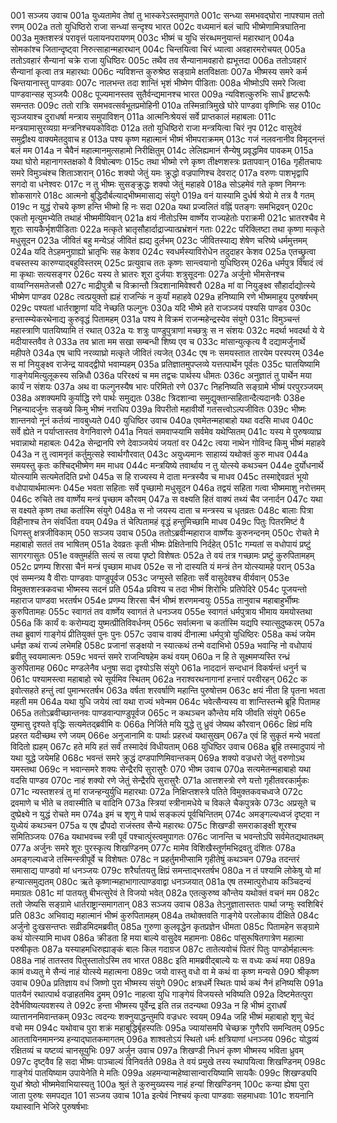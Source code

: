 001  सञ्जय उवाच
001a युध्यतामेव तेषां तु भास्करेऽस्तमुपागते
001c सन्ध्या समभवद्घोरा नापश्याम ततो रणम्
002a ततो युधिष्ठिरो राजा सन्ध्यां सन्दृश्य भारत
002c वध्यमानं बलं चापि भीष्मेणामित्रघातिना
003a मुक्तशस्त्रं परावृत्तं पलायनपरायणम्
003c भीष्मं च युधि संरब्धमनुयान्तं महारथान्
004a सोमकांश्च जितान्दृष्ट्वा निरुत्साहान्महारथान्
004c चिन्तयित्वा चिरं ध्यात्वा अवहारमरोचयत्
005a ततोऽवहारं सैन्यानां चक्रे राजा युधिष्ठिरः
005c तथैव तव सैन्यानामवहारो ह्यभूत्तदा
006a ततोऽवहारं सैन्यानां कृत्वा तत्र महारथाः
006c न्यविशन्त कुरुश्रेष्ठ सङ्ग्रामे क्षतविक्षताः
007a भीष्मस्य समरे कर्म चिन्तयानास्तु पाण्डवाः
007c नालभन्त तदा शान्तिं भृशं भीष्मेण पीडिताः
008a भीष्मोऽपि समरे जित्वा पाण्डवान्सह सृञ्जयैः
008c पूज्यमानस्तव सुतैर्वन्द्यमानश्च भारत
009a न्यविशत्कुरुभिः सार्धं हृष्टरूपैः समन्ततः
009c ततो रात्रिः समभवत्सर्वभूतप्रमोहिनी
010a तस्मिन्रात्रिमुखे घोरे पाण्डवा वृष्णिभिः सह
010c सृञ्जयाश्च दुराधर्षा मन्त्राय समुपाविशन्
011a आत्मनिःश्रेयसं सर्वे प्राप्तकालं महाबलाः
011c मन्त्रयामासुरव्यग्रा मन्त्रनिश्चयकोविदाः
012a ततो युधिष्ठिरो राजा मन्त्रयित्वा चिरं नृप
012c वासुदेवं समुद्वीक्ष्य वाक्यमेतदुवाच ह
013a पश्य कृष्ण महात्मानं भीष्मं भीमपराक्रमम्
013c गजं नलवनानीव विमृद्नन्तं बलं मम
014a न चैवैनं महात्मानमुत्सहामो निरीक्षितुम्
014c लेलिह्यमानं सैन्येषु प्रवृद्धमिव पावकम्
015a यथा घोरो महानागस्तक्षको वै विषोल्बणः
015c तथा भीष्मो रणे कृष्ण तीक्ष्णशस्त्रः प्रतापवान्
016a गृहीतचापः समरे विमुञ्चंश्च शिताञ्शरान्
016c शक्यो जेतुं यमः क्रुद्धो वज्रपाणिश्च देवराट्
017a वरुणः पाशभृद्वापि सगदो वा धनेश्वरः
017c न तु भीष्मः सुसङ्क्रुद्धः शक्यो जेतुं महाहवे
018a सोऽहमेवं गते कृष्ण निमग्नः शोकसागरे
018c आत्मनो बुद्धिदौर्बल्याद्भीष्ममासाद्य संयुगे
019a वनं यास्यामि दुर्धर्ष श्रेयो मे तत्र वै गतम्
019c न युद्धं रोचये कृष्ण हन्ति भीष्मो हि नः सदा
020a यथा प्रज्वलितं वह्निं पतङ्गः समभिद्रवन्
020c एकतो मृत्युमभ्येति तथाहं भीष्ममीयिवान्
021a क्षयं नीतोऽस्मि वार्ष्णेय राज्यहेतोः पराक्रमी
021c भ्रातरश्चैव मे शूराः सायकैर्भृशपीडिताः
022a मत्कृते भ्रातृसौहार्दाद्राज्यात्प्रभ्रंशनं गताः
022c परिक्लिष्टा तथा कृष्णा मत्कृते मधुसूदन
023a जीवितं बहु मन्येऽहं जीवितं ह्यद्य दुर्लभम्
023c जीवितस्याद्य शेषेण चरिष्ये धर्ममुत्तमम्
024a यदि तेऽहमनुग्राह्यो भ्रातृभिः सह केशव
024c स्वधर्मस्याविरोधेन तदुदाहर केशव
025a एतच्छ्रुत्वा वचस्तस्य कारुण्याद्बहुविस्तरम्
025c प्रत्युवाच ततः कृष्णः सान्त्वयानो युधिष्ठिरम्
026a धर्मपुत्र विषादं त्वं मा कृथाः सत्यसङ्गर
026c यस्य ते भ्रातरः शूरा दुर्जयाः शत्रुसूदनाः
027a अर्जुनो भीमसेनश्च वाय्वग्निसमतेजसौ
027c माद्रीपुत्रौ च विक्रान्तौ त्रिदशानामिवेश्वरौ
028a मां वा नियुङ्क्ष्व सौहार्दाद्योत्स्ये भीष्मेण पाण्डव
028c त्वत्प्रयुक्तो ह्यहं राजन्किं न कुर्यां महाहवे
029a हनिष्यामि रणे भीष्ममाहूय पुरुषर्षभम्
029c पश्यतां धार्तराष्ट्राणां यदि नेच्छति फल्गुनः
030a यदि भीष्मे हते राजञ्जयं पश्यसि पाण्डव
030c हन्तास्म्येकरथेनाद्य कुरुवृद्धं पितामहम्
031a पश्य मे विक्रमं राजन्महेन्द्रस्येव संयुगे
031c विमुञ्चन्तं महास्त्राणि पातयिष्यामि तं रथात्
032a यः शत्रुः पाण्डुपुत्राणां मच्छत्रुः स न संशयः
032c मदर्था भवदर्था ये ये मदीयास्तवैव ते
033a तव भ्राता मम सखा सम्बन्धी शिष्य एव च
033c मांसान्युत्कृत्य वै दद्यामर्जुनार्थे महीपते
034a एष चापि नरव्याघ्रो मत्कृते जीवितं त्यजेत्
034c एष नः समयस्तात तारयेम परस्परम्
034e स मां नियुङ्क्ष्व राजेन्द्र यावद्द्वीपो भवाम्यहम्
035a प्रतिज्ञातमुपप्लव्ये यत्तत्पार्थेन पूर्वतः
035c घातयिष्यामि गाङ्गेयमित्युलूकस्य सन्निधौ
036a परिरक्ष्यं च मम तद्वचः पार्थस्य धीमतः
036c अनुज्ञातं तु पार्थेन मया कार्यं न संशयः
037a अथ वा फल्गुनस्यैष भारः परिमितो रणे
037c निहनिष्यति सङ्ग्रामे भीष्मं परपुरञ्जयम्
038a अशक्यमपि कुर्याद्धि रणे पार्थः समुद्यतः
038c त्रिदशान्वा समुद्युक्तान्सहितान्दैत्यदानवैः
038e निहन्यादर्जुनः सङ्ख्ये किमु भीष्मं नराधिप
039a विपरीतो महावीर्यो गतसत्त्वोऽल्पजीवितः
039c भीष्मः शान्तनवो नूनं कर्तव्यं नावबुध्यते
040  युधिष्ठिर उवाच
040a एवमेतन्महाबाहो यथा वदसि माधव
040c सर्वे ह्येते न पर्याप्तास्तव वेगनिवारणे
041a नियतं समवाप्स्यामि सर्वमेव यथेप्सितम्
041c यस्य मे पुरुषव्याघ्र भवान्नाथो महाबलः
042a सेन्द्रानपि रणे देवाञ्जयेयं जयतां वर
042c त्वया नाथेन गोविन्द किमु भीष्मं महाहवे
043a न तु त्वामनृतं कर्तुमुत्सहे स्वार्थगौरवात्
043c अयुध्यमानः साहाय्यं यथोक्तं कुरु माधव
044a समयस्तु कृतः कश्चिद्भीष्मेण मम माधव
044c मन्त्रयिष्ये तवार्थाय न तु योत्स्ये कथञ्चन
044e दुर्योधनार्थे योत्स्यामि सत्यमेतदिति प्रभो
045a स हि राज्यस्य मे दाता मन्त्रस्यैव च माधव
045c तस्माद्देवव्रतं भूयो वधोपायार्थमात्मनः
045e भवता सहिताः सर्वे पृच्छामो मधुसूदन
046a तद्वयं सहिता गत्वा भीष्ममाशु नरोत्तमम्
046c रुचिते तव वार्ष्णेय मन्त्रं पृच्छाम कौरवम्
047a स वक्ष्यति हितं वाक्यं तथ्यं चैव जनार्दन
047c यथा स वक्ष्यते कृष्ण तथा कर्तास्मि संयुगे
048a स नो जयस्य दाता च मन्त्रस्य च धृतव्रतः
048c बालाः पित्रा विहीनाश्च तेन संवर्धिता वयम्
049a तं चेत्पितामहं वृद्धं हन्तुमिच्छामि माधव
049c पितुः पितरमिष्टं वै धिगस्तु क्षत्रजीविकाम्
050  सञ्जय उवाच
050a ततोऽब्रवीन्महाराज वार्ष्णेयः कुरुनन्दनम्
050c रोचते मे महाबाहो सततं तव भाषितम्
051a देवव्रतः कृती भीष्मः प्रेक्षितेनापि निर्दहेत्
051c गम्यतां स वधोपायं प्रष्टुं सागरगासुतः
051e वक्तुमर्हति सत्यं स त्वया पृष्टो विशेषतः
052a ते वयं तत्र गच्छामः प्रष्टुं कुरुपितामहम्
052c प्रणम्य शिरसा चैनं मन्त्रं पृच्छाम माधव
052e स नो दास्यति यं मन्त्रं तेन योत्स्यामहे परान्
053a एवं सम्मन्त्र्य वै वीराः पाण्डवाः पाण्डुपूर्वज
053c जग्मुस्ते सहिताः सर्वे वासुदेवश्च वीर्यवान्
053e विमुक्तशस्त्रकवचा भीष्मस्य सदनं प्रति
054a प्रविश्य च तदा भीष्मं शिरोभिः प्रतिपेदिरे
054c पूजयन्तो महाराज पाण्डवा भरतर्षभ
054e प्रणम्य शिरसा चैनं भीष्मं शरणमन्वयुः
055a तानुवाच महाबाहुर्भीष्मः कुरुपितामहः
055c स्वागतं तव वार्ष्णेय स्वागतं ते धनञ्जय
055e स्वागतं धर्मपुत्राय भीमाय यमयोस्तथा
056a किं कार्यं वः करोम्यद्य युष्मत्प्रीतिविवर्धनम्
056c सर्वात्मना च कर्तास्मि यद्यपि स्यात्सुदुष्करम्
057a तथा ब्रुवाणं गाङ्गेयं प्रीतियुक्तं पुनः पुनः
057c उवाच वाक्यं दीनात्मा धर्मपुत्रो युधिष्ठिरः
058a कथं जयेम धर्मज्ञ कथं राज्यं लभेमहि
058c प्रजानां सङ्क्षयो न स्यात्कथं तन्मे वदाभिभो
059a भवान्हि नो वधोपायं ब्रवीतु स्वयमात्मनः
059c भवन्तं समरे राजन्विषहेम कथं वयम्
060a न हि ते सूक्ष्ममप्यस्ति रन्ध्रं कुरुपितामह
060c मण्डलेनैव धनुषा सदा दृश्योऽसि संयुगे
061a नाददानं सन्दधानं विकर्षन्तं धनुर्न च
061c पश्यामस्त्वा महाबाहो रथे सूर्यमिव स्थितम्
062a नराश्वरथनागानां हन्तारं परवीरहन्
062c क इवोत्सहते हन्तुं त्वां पुमान्भरतर्षभ
063a वर्षता शरवर्षाणि महान्ति पुरुषोत्तम
063c क्षयं नीता हि पृतना भवता महती मम
064a यथा युधि जयेयं त्वां यथा राज्यं भवेन्मम
064c भवेत्सैन्यस्य वा शान्तिस्तन्मे ब्रूहि पितामह
065a ततोऽब्रवीच्छान्तनवः पाण्डवान्पाण्डुपूर्वज
065c न कथञ्चन कौन्तेय मयि जीवति संयुगे
065e युष्मासु दृश्यते वृद्धिः सत्यमेतद्ब्रवीमि वः
066a निर्जिते मयि युद्धे तु ध्रुवं जेष्यथ कौरवान्
066c क्षिप्रं मयि प्रहरत यदीच्छथ रणे जयम्
066e अनुजानामि वः पार्थाः प्रहरध्वं यथासुखम्
067a एवं हि सुकृतं मन्ये भवतां विदितो ह्यहम्
067c हते मयि हतं सर्वं तस्मादेवं विधीयताम्
068  युधिष्ठिर उवाच
068a ब्रूहि तस्मादुपायं नो यथा युद्धे जयेमहि
068c भवन्तं समरे क्रुद्धं दण्डपाणिमिवान्तकम्
069a शक्यो वज्रधरो जेतुं वरुणोऽथ यमस्तथा
069c न भवान्समरे शक्यः सेन्द्रैरपि सुरासुरैः
070  भीष्म उवाच
070a सत्यमेतन्महाबाहो यथा वदसि पाण्डव
070c नाहं शक्यो रणे जेतुं सेन्द्रैरपि सुरासुरैः
071a आत्तशस्त्रो रणे यत्तो गृहीतवरकार्मुकः
071c न्यस्तशस्त्रं तु मां राजन्हन्युर्युधि महारथाः
072a निक्षिप्तशस्त्रे पतिते विमुक्तकवचध्वजे
072c द्रवमाणे च भीते च तवास्मीति च वादिनि
073a स्त्रियां स्त्रीनामधेये च विकले चैकपुत्रके
073c अप्रसूते च दुष्प्रेक्ष्ये न युद्धं रोचते मम
074a इमं च शृणु मे पार्थ सङ्कल्पं पूर्वचिन्तितम्
074c अमङ्गल्यध्वजं दृष्ट्वा न युध्येयं कथञ्चन
075a य एष द्रौपदो राजंस्तव सैन्ये महारथः
075c शिखण्डी समराकाङ्क्षी शूरश्च समितिञ्जयः
076a यथाभवच्च स्त्री पूर्वं पश्चात्पुंस्त्वमुपागतः
076c जानन्ति च भवन्तोऽपि सर्वमेतद्यथातथम्
077a अर्जुनः समरे शूरः पुरस्कृत्य शिखण्डिनम्
077c मामेव विशिखैस्तूर्णमभिद्रवतु दंशितः
078a अमङ्गल्यध्वजे तस्मिन्स्त्रीपूर्वे च विशेषतः
078c न प्रहर्तुमभीप्सामि गृहीतेषुं कथञ्चन
079a तदन्तरं समासाद्य पाण्डवो मां धनञ्जयः
079c शरैर्घातयतु क्षिप्रं समन्ताद्भरतर्षभ
080a न तं पश्यामि लोकेषु यो मां हन्यात्समुद्यतम्
080c ऋते कृष्णान्महाभागात्पाण्डवाद्वा धनञ्जयात्
081a एष तस्मात्पुरोधाय कञ्चिदन्यं ममाग्रतः
081c मां पातयतु बीभत्सुरेवं ते विजयो भवेत्
082a एतत्कुरुष्व कौन्तेय यथोक्तं वचनं मम
082c ततो जेष्यसि सङ्ग्रामे धार्तराष्ट्रान्समागतान्
083  सञ्जय उवाच
083a तेऽनुज्ञातास्ततः पार्था जग्मुः स्वशिबिरं प्रति
083c अभिवाद्य महात्मानं भीष्मं कुरुपितामहम्
084a तथोक्तवति गाङ्गेये परलोकाय दीक्षिते
084c अर्जुनो दुःखसन्तप्तः सव्रीडमिदमब्रवीत्
085a गुरुणा कुलवृद्धेन कृतप्रज्ञेन धीमता
085c पितामहेन सङ्ग्रामे कथं योत्स्यामि माधव
086a क्रीडता हि मया बाल्ये वासुदेव महामनाः
086c पांसुरूषितगात्रेण महात्मा परुषीकृतः
087a यस्याहमधिरुह्याङ्कं बालः किल गदाग्रज
087c तातेत्यवोचं पितरं पितुः पाण्डोर्महात्मनः
088a नाहं तातस्तव पितुस्तातोऽस्मि तव भारत
088c इति मामब्रवीद्बाल्ये यः स वध्यः कथं मया
089a कामं वध्यतु मे सैन्यं नाहं योत्स्ये महात्मना
089c जयो वास्तु वधो वा मे कथं वा कृष्ण मन्यसे
090  श्रीकृष्ण उवाच
090a प्रतिज्ञाय वधं जिष्णो पुरा भीष्मस्य संयुगे
090c क्षत्रधर्मे स्थितः पार्थ कथं नैनं हनिष्यसि
091a पातयैनं रथात्पार्थ वज्राहतमिव द्रुमम्
091c नाहत्वा युधि गाङ्गेयं विजयस्ते भविष्यति
092a दिष्टमेतत्पुरा देवैर्भविष्यत्यवशस्य ते
092c हन्ता भीष्मस्य पूर्वेन्द्र इति तन्न तदन्यथा
093a न हि भीष्मं दुराधर्षं व्यात्ताननमिवान्तकम्
093c त्वदन्यः शक्नुयाद्धन्तुमपि वज्रधरः स्वयम्
094a जहि भीष्मं महाबाहो शृणु चेदं वचो मम
094c यथोवाच पुरा शक्रं महाबुद्धिर्बृहस्पतिः
095a ज्यायांसमपि चेच्छक्र गुणैरपि समन्वितम्
095c आततायिनमामन्त्र्य हन्याद्घातकमागतम्
096a शाश्वतोऽयं स्थितो धर्मः क्षत्रियाणां धनञ्जय
096c योद्धव्यं रक्षितव्यं च यष्टव्यं चानसूयुभिः
097  अर्जुन उवाच
097a शिखण्डी निधनं कृष्ण भीष्मस्य भविता ध्रुवम्
097c दृष्ट्वैव हि सदा भीष्मः पाञ्चाल्यं विनिवर्तते
098a ते वयं प्रमुखे तस्य स्थापयित्वा शिखण्डिनम्
098c गाङ्गेयं पातयिष्याम उपायेनेति मे मतिः
099a अहमन्यान्महेष्वासान्वारयिष्यामि सायकैः
099c शिखण्ड्यपि युधां श्रेष्ठो भीष्ममेवाभियास्यतु
100a श्रुतं ते कुरुमुख्यस्य नाहं हन्यां शिखण्डिनम्
100c कन्या ह्येषा पुरा जाता पुरुषः समपद्यत
101  सञ्जय उवाच
101a इत्येवं निश्चयं कृत्वा पाण्डवाः सहमाधवाः
101c शयनानि यथास्वानि भेजिरे पुरुषर्षभाः

